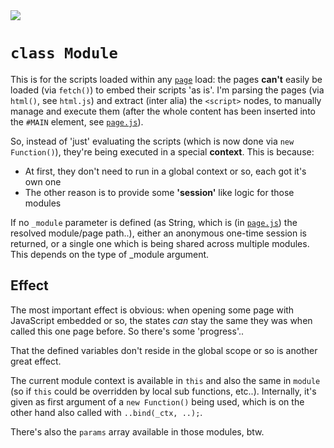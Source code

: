 <img src="https://kekse.biz/github.php?draw&text=`Module`&override=github:v4" />

# **`class Module`**
This is for the scripts loaded within any [`page`](page.md) load: the pages **can\'t** easily
be loaded (via `fetch()`) to embed their scripts 'as is'. I'm parsing the pages (via `html()`,
see `html.js`) and extract (inter alia) the `<script>` nodes, to manually manage and execute
them (after the whole content has been inserted into the `#MAIN` element, see [`page.js`](page.md)).

So, instead of 'just' evaluating the scripts (which is now done via `new Function()`), they're
being executed in a special **context**. This is because:

* At first, they don't need to run in a global context or so, each got it's own one
* The other reason is to provide some **'session'** like logic for those modules

If no `_module` parameter is defined (as String, which is (in [`page.js`](page.md)) the
resolved module/page path..), either an anonymous one-time session is returned, or a single
one which is being shared across multiple modules. This depends on the type of _module argument.

## Effect
The most important effect is obvious: when opening some page with JavaScript embedded or so,
the states _can_ stay the same they was when called this one page before. So there's some 'progress'..

That the defined variables don't reside in the global scope or so is another great effect.

The current module context is available in `this` and also the same in `module` (so if `this`
could be overridden by local sub functions, etc..). Internally, it's given as first argument
of a `new Function()` being used, which is on the other hand also called with `..bind(_ctx, ..);`.

There's also the `params` array available in those modules, btw.

